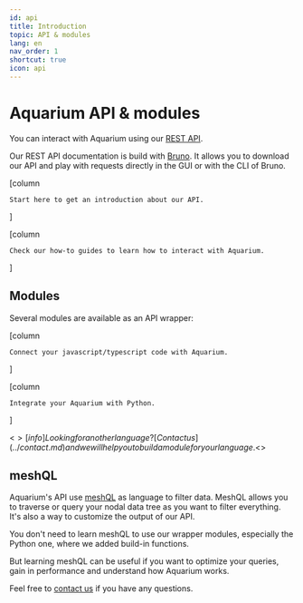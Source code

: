 ```yaml
---
id: api
title: Introduction
topic: API & modules
lang: en
nav_order: 1
shortcut: true
icon: api
---
```


# Aquarium API & modules

You can interact with Aquarium using our [REST API](rest).

Our REST API documentation is build with [Bruno](https://usebruno.com). It allows you to download our API and play with requests directly in the GUI or with the CLI of Bruno.

[column
```card [<span class="aq-icon">flag</span> Start here](./introduction.md)
Start here to get an introduction about our API.
```
]

[column
```card [<span class="aq-icon">book_5</span> How-to guides](../how-to/index.md)
Check our how-to guides to learn how to interact with Aquarium.
```
]

## Modules

Several modules are available as an API wrapper:

[column
```card [<span class="aq-icon">code</span> Typescript](./modules/typescript.md)
Connect your javascript/typescript code with Aquarium.
```
]

[column
```card [<span class="aq-icon">deployed_code</span> Python](./modules/python.md)
Integrate your Aquarium with Python.
```
]

<$>[info]
Looking for another language? [Contact us](../contact.md) and we will help you to build a module for your language.
<$>

## meshQL

Aquarium's API use [meshQL](meshql.md) as language to filter data. MeshQL allows you to traverse or query your nodal data tree as you want to filter everything. It's also a way to customize the output of our API.

You don't need to learn meshQL to use our wrapper modules, especially the Python one, where we added build-in functions.

But learning meshQL can be useful if you want to optimize your queries, gain in performance and understand how Aquarium works.

Feel free to [contact us](../contact.md) if you have any questions.